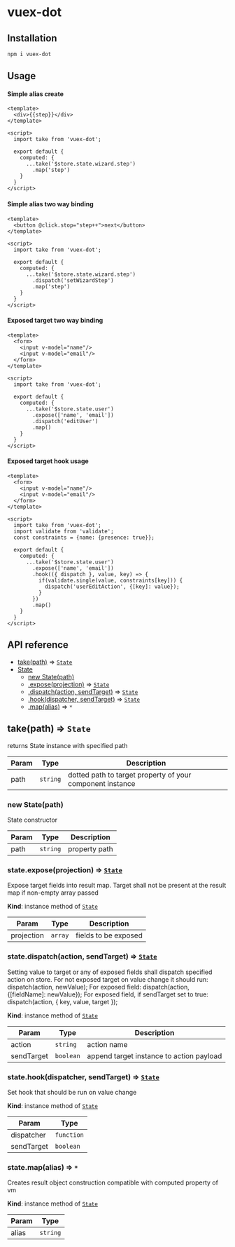# vuex-dot

## Installation

```bash
npm i vuex-dot
```

## Usage

#### Simple alias create
```vue
<template>
  <div>{{step}}</div>
</template>

<script>
  import take from 'vuex-dot';
  
  export default {
    computed: {
      ...take('$store.state.wizard.step')
        .map('step')
    }
  }
</script>
```

#### Simple alias two way binding
```vue
<template>
  <button @click.stop="step++">next</button>
</template>

<script>
  import take from 'vuex-dot';

  export default {
    computed: {
      ...take('$store.state.wizard.step')
        .dispatch('setWizardStep')
        .map('step')
    }
  }
</script>
```

#### Exposed target two way binding

```vue
<template>
  <form>
    <input v-model="name"/>
    <input v-model="email"/>
  </form>
</template>

<script>
  import take from 'vuex-dot';

  export default {
    computed: {
      ...take('$store.state.user')
        .expose(['name', 'email'])
        .dispatch('editUser')
        .map()
    }
  }
</script>
```

#### Exposed target hook usage

```vue
<template>
  <form>
    <input v-model="name"/>
    <input v-model="email"/>
  </form>
</template>

<script>
  import take from 'vuex-dot';
  import validate from 'validate';
  const constraints = {name: {presence: true}}; 

  export default {
    computed: {
      ...take('$store.state.user')
        .expose(['name', 'email'])
        .hook(({ dispatch }, value, key) => {
          if(validate.single(value, constraints[key])) {
            dispatch('userEditAction', {[key]: value});
          }
        })
        .map()
    }
  }
</script>
```

## API reference

* [take(path)](#take) ⇒ [<code>State</code>](#State)
* [State](#State)
    * [new State(path)](#new_State_new)
    * [.expose(projection)](#State+expose) ⇒ [<code>State</code>](#State)
    * [.dispatch(action, sendTarget)](#State+dispatch) ⇒ [<code>State</code>](#State)
    * [.hook(dispatcher, sendTarget)](#State+hook) ⇒ [<code>State</code>](#State)
    * [.map(alias)](#State+map) ⇒ <code>\*</code>
    

<a name="take"></a>
## take(path) ⇒ <code>State</code>
returns State instance with specified path

| Param | Type | Description |
| --- | --- | --- |
| path | <code>string</code> | dotted path to target property of your component instance |


<a name="new_State_new"></a>

### new State(path)
State constructor


| Param | Type | Description |
| --- | --- | --- |
| path | <code>string</code> | property path |

<a name="State+expose"></a>

### state.expose(projection) ⇒ [<code>State</code>](#State)
Expose target fields into result map.
Target shall not be present at the result map if non-empty array passed

**Kind**: instance method of [<code>State</code>](#State)

| Param | Type | Description |
| --- | --- | --- |
| projection | <code>array</code> | fields to be exposed |

<a name="State+dispatch"></a>

### state.dispatch(action, sendTarget) ⇒ [<code>State</code>](#State)
Setting value to target or any of exposed fields shall dispatch specified action on store.
For not exposed target on value change it should run:
dispatch(action, newValue);
For exposed field:
dispatch(action, {[fieldName]: newValue});
For exposed field, if sendTarget set to true:
dispatch(action, { key, value, target });

**Kind**: instance method of [<code>State</code>](#State)

| Param | Type | Description |
| --- | --- | --- |
| action | <code>string</code> | action name |
| sendTarget | <code>boolean</code> | append target instance to action payload |

<a name="State+hook"></a>

### state.hook(dispatcher, sendTarget) ⇒ [<code>State</code>](#State)
Set hook that should be run on value change

**Kind**: instance method of [<code>State</code>](#State)

| Param | Type |
| --- | --- |
| dispatcher | <code>function</code> |
| sendTarget | <code>boolean</code> |

<a name="State+map"></a>

### state.map(alias) ⇒ <code>\*</code>
Creates result object construction compatible with computed property of vm

**Kind**: instance method of [<code>State</code>](#State)

| Param | Type |
| --- | --- |
| alias | <code>string</code> |

